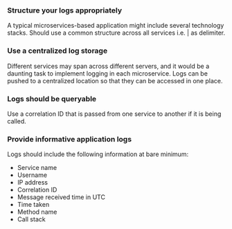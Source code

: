 ### Structure your logs appropriately

A typical microservices-based application might include several technology stacks. Should use a common structure across all services i.e. | as delimiter.

### Use a centralized log storage

Different services may span across different servers, and it would be a daunting task to implement logging in each microservice. Logs can be pushed to a centralized location so that they can be accessed in one place.

### Logs should be queryable

Use a correlation ID that is passed from one service to another if it is being called. 

### Provide informative application logs

Logs should include the following information at bare minimum:

- Service name
- Username
- IP address
- Correlation ID
- Message received time in UTC
- Time taken
- Method name
- Call stack